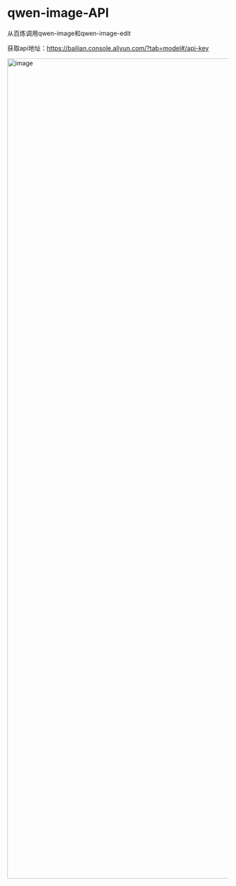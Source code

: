 # qwen-image-API
从百炼调用qwen-image和qwen-image-edit

获取api地址：https://bailian.console.aliyun.com/?tab=model#/api-key

<img width="1566" height="1869" alt="image" src="https://github.com/user-attachments/assets/84e51c8b-30cc-42c2-b9ed-6f92653ae419" />
